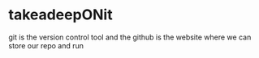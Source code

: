 # takeadeepONit
git is the version control tool and the github is the website where we can store our repo and run 
